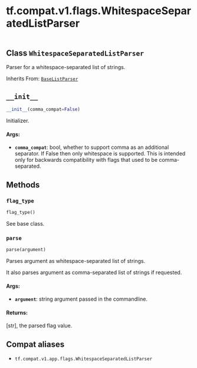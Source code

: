 <div itemscope itemtype="http://developers.google.com/ReferenceObject">
<meta itemprop="name" content="tf.compat.v1.flags.WhitespaceSeparatedListParser" />
<meta itemprop="path" content="Stable" />
<meta itemprop="property" content="__init__"/>
<meta itemprop="property" content="flag_type"/>
<meta itemprop="property" content="parse"/>
</div>

# tf.compat.v1.flags.WhitespaceSeparatedListParser

<!-- Insert buttons and diff -->

<table class="tfo-notebook-buttons tfo-api" align="left">
</table>



## Class `WhitespaceSeparatedListParser`

Parser for a whitespace-separated list of strings.

Inherits From: [`BaseListParser`](../../../../tf/compat/v1/flags/BaseListParser.md)

<!-- Placeholder for "Used in" -->


<h2 id="__init__"><code>__init__</code></h2>

``` python
__init__(comma_compat=False)
```

Initializer.


#### Args:


* <b>`comma_compat`</b>: bool, whether to support comma as an additional separator.
    If False then only whitespace is supported.  This is intended only for
    backwards compatibility with flags that used to be comma-separated.



## Methods

<h3 id="flag_type"><code>flag_type</code></h3>

``` python
flag_type()
```

See base class.


<h3 id="parse"><code>parse</code></h3>

``` python
parse(argument)
```

Parses argument as whitespace-separated list of strings.

It also parses argument as comma-separated list of strings if requested.

#### Args:


* <b>`argument`</b>: string argument passed in the commandline.


#### Returns:

[str], the parsed flag value.






## Compat aliases

* `tf.compat.v1.app.flags.WhitespaceSeparatedListParser`

